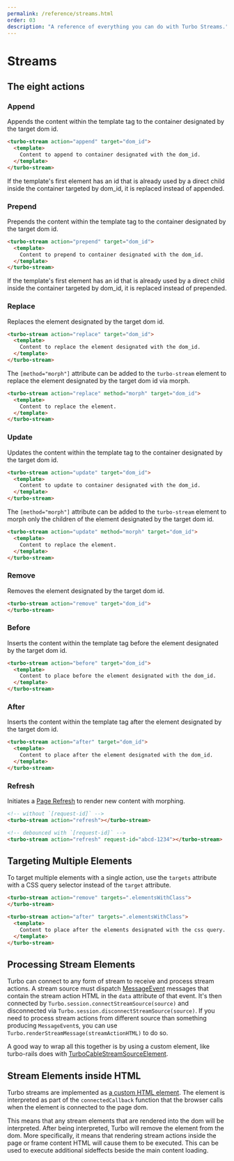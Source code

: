 ```yaml
---
permalink: /reference/streams.html
order: 03
description: "A reference of everything you can do with Turbo Streams."
---
```


# Streams

## The eight actions

### Append

Appends the content within the template tag to the container designated by the target dom id.

```html
<turbo-stream action="append" target="dom_id">
  <template>
    Content to append to container designated with the dom_id.
  </template>
</turbo-stream>
```
If the template's first element has an id that is already used by a direct child inside the container targeted by dom_id, it is replaced instead of appended.

### Prepend

Prepends the content within the template tag to the container designated by the target dom id.

```html
<turbo-stream action="prepend" target="dom_id">
  <template>
    Content to prepend to container designated with the dom_id.
  </template>
</turbo-stream>
```
If the template's first element has an id that is already used by a direct child inside the container targeted by dom_id, it is replaced instead of prepended.

### Replace

Replaces the element designated by the target dom id.

```html
<turbo-stream action="replace" target="dom_id">
  <template>
    Content to replace the element designated with the dom_id.
  </template>
</turbo-stream>
```

The `[method="morph"]` attribute can be added to the `turbo-stream` element to replace the element designated by the target dom id via morph.

```html
<turbo-stream action="replace" method="morph" target="dom_id">
  <template>
    Content to replace the element.
  </template>
</turbo-stream>
```

### Update

Updates the content within the template tag to the container designated by the target dom id.

```html
<turbo-stream action="update" target="dom_id">
  <template>
    Content to update to container designated with the dom_id.
  </template>
</turbo-stream>
```

The `[method="morph"]` attribute can be added to the `turbo-stream` element to morph only the children of the element designated by the target dom id.

```html
<turbo-stream action="update" method="morph" target="dom_id">
  <template>
    Content to replace the element.
  </template>
</turbo-stream>
```

### Remove

Removes the element designated by the target dom id.

```html
<turbo-stream action="remove" target="dom_id">
</turbo-stream>
```

### Before

Inserts the content within the template tag before the element designated by the target dom id.

```html
<turbo-stream action="before" target="dom_id">
  <template>
    Content to place before the element designated with the dom_id.
  </template>
</turbo-stream>
```

### After

Inserts the content within the template tag after the element designated by the target dom id.

```html
<turbo-stream action="after" target="dom_id">
  <template>
    Content to place after the element designated with the dom_id.
  </template>
</turbo-stream>
```

### Refresh

Initiates a [Page Refresh](/handbook/page_refreshes) to render new content with
morphing.

```html
<!-- without `[request-id]` -->
<turbo-stream action="refresh"></turbo-stream>

<!-- debounced with `[request-id]` -->
<turbo-stream action="refresh" request-id="abcd-1234"></turbo-stream>
```

## Targeting Multiple Elements

To target multiple elements with a single action, use the `targets` attribute with a CSS query selector instead of the `target` attribute.

```html
<turbo-stream action="remove" targets=".elementsWithClass">
</turbo-stream>

<turbo-stream action="after" targets=".elementsWithClass">
  <template>
    Content to place after the elements designated with the css query.
  </template>
</turbo-stream>
```

## Processing Stream Elements

Turbo can connect to any form of stream to receive and process stream actions. A stream source must dispatch [MessageEvent](https://developer.mozilla.org/en-US/docs/Web/API/MessageEvent) messages that contain the stream action HTML in the `data` attribute of that event. It's then connected by `Turbo.session.connectStreamSource(source)` and disconnected via `Turbo.session.disconnectStreamSource(source)`. If you need to process stream actions from different source than something producing `MessageEvent`s, you can use `Turbo.renderStreamMessage(streamActionHTML)` to do so.

A good way to wrap all this together is by using a custom element, like turbo-rails does with [TurboCableStreamSourceElement](https://github.com/hotwired/turbo-rails/blob/main/app/javascript/turbo/cable_stream_source_element.js).

## Stream Elements inside HTML

Turbo streams are implemented as [a custom HTML element](https://developer.mozilla.org/en-US/docs/Web/API/Web_components/Using_custom_elements).
The element is interpreted as part of the `connectedCallback` function that the browser calls when the element is
connected to the page dom.

This means that any stream elements that are rendered into the dom will be interpreted. After being interpreted, Turbo
will remove the element from the dom. More specifically, it means that rendering stream actions inside the page or
frame content HTML will cause them to be executed. This can be used to execute additional sideffects beside the main content
loading.
